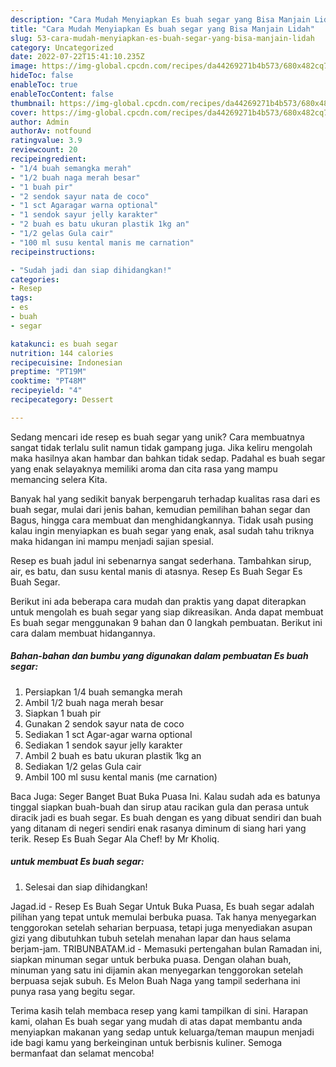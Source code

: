 ```yaml
---
description: "Cara Mudah Menyiapkan Es buah segar yang Bisa Manjain Lidah"
title: "Cara Mudah Menyiapkan Es buah segar yang Bisa Manjain Lidah"
slug: 53-cara-mudah-menyiapkan-es-buah-segar-yang-bisa-manjain-lidah
category: Uncategorized
date: 2022-07-22T15:41:10.235Z
image: https://img-global.cpcdn.com/recipes/da44269271b4b573/680x482cq70/es-buah-segar-foto-resep-utama.jpg
hideToc: false
enableToc: true
enableTocContent: false
thumbnail: https://img-global.cpcdn.com/recipes/da44269271b4b573/680x482cq70/es-buah-segar-foto-resep-utama.jpg
cover: https://img-global.cpcdn.com/recipes/da44269271b4b573/680x482cq70/es-buah-segar-foto-resep-utama.jpg
author: Admin
authorAv: notfound
ratingvalue: 3.9
reviewcount: 20
recipeingredient:
- "1/4 buah semangka merah"
- "1/2 buah naga merah besar"
- "1 buah pir"
- "2 sendok sayur nata de coco"
- "1 sct Agaragar warna optional"
- "1 sendok sayur jelly karakter"
- "2 buah es batu ukuran plastik 1kg an"
- "1/2 gelas Gula cair"
- "100 ml susu kental manis me carnation"
recipeinstructions:

- "Sudah jadi dan siap dihidangkan!"
categories:
- Resep
tags:
- es
- buah
- segar

katakunci: es buah segar 
nutrition: 144 calories
recipecuisine: Indonesian
preptime: "PT19M"
cooktime: "PT48M"
recipeyield: "4"
recipecategory: Dessert

---
```





Sedang mencari ide resep es buah segar yang unik? Cara membuatnya sangat tidak terlalu sulit namun tidak gampang juga. Jika keliru mengolah maka hasilnya akan hambar dan bahkan tidak sedap. Padahal es buah segar yang enak selayaknya memiliki aroma dan cita rasa yang mampu memancing selera Kita.





Banyak hal yang sedikit banyak berpengaruh terhadap kualitas rasa dari es buah segar, mulai dari jenis bahan, kemudian pemilihan bahan segar dan Bagus, hingga cara membuat dan menghidangkannya. Tidak usah pusing kalau ingin menyiapkan es buah segar yang enak,      asal sudah tahu triknya maka hidangan ini mampu menjadi sajian spesial.














Resep es buah jadul ini sebenarnya sangat sederhana. Tambahkan sirup, air, es batu, dan susu kental manis di atasnya. Resep Es Buah Segar Es Buah Segar.






Berikut ini ada beberapa cara mudah dan praktis yang dapat diterapkan untuk mengolah es buah segar yang siap dikreasikan. Anda dapat membuat Es buah segar menggunakan 9 bahan dan 0 langkah pembuatan. Berikut ini cara dalam membuat hidangannya.

<!--inarticleads1-->

##### Bahan-bahan dan bumbu yang digunakan dalam pembuatan Es buah segar:

1. Persiapkan 1/4 buah semangka merah
1. Ambil 1/2 buah naga merah besar
1. Siapkan 1 buah pir
1. Gunakan 2 sendok sayur nata de coco
1. Sediakan 1 sct Agar-agar warna optional
1. Sediakan 1 sendok sayur jelly karakter
1. Ambil 2 buah es batu ukuran plastik 1kg an
1. Sediakan 1/2 gelas Gula cair
1. Ambil 100 ml susu kental manis (me carnation)


Baca Juga: Seger Banget Buat Buka Puasa Ini. Kalau sudah ada es batunya tinggal siapkan buah-buah dan sirup atau racikan gula dan perasa untuk diracik jadi es buah segar. Es buah dengan es yang dibuat sendiri dan buah yang ditanam di negeri sendiri enak rasanya diminum di siang hari yang terik. Resep Es Buah Segar Ala Chef! by Mr Kholiq. 

<!--inarticleads2-->

#####  untuk membuat Es buah segar:


1. Selesai dan siap dihidangkan!

Jagad.id - Resep Es Buah Segar Untuk Buka Puasa, Es buah segar adalah pilihan yang tepat untuk memulai berbuka puasa. Tak hanya menyegarkan tenggorokan setelah seharian berpuasa, tetapi juga menyediakan asupan gizi yang dibutuhkan tubuh setelah menahan lapar dan haus selama berjam-jam. TRIBUNBATAM.id - Memasuki pertengahan bulan Ramadan ini, siapkan minuman segar untuk berbuka puasa. Dengan olahan buah, minuman yang satu ini dijamin akan menyegarkan tenggorokan setelah berpuasa sejak subuh. Es Melon Buah Naga yang tampil sederhana ini punya rasa yang begitu segar. 

Terima kasih telah membaca resep yang kami tampilkan di sini. Harapan kami, olahan Es buah segar yang mudah di atas dapat membantu anda menyiapkan makanan yang sedap untuk keluarga/teman maupun menjadi ide bagi kamu yang berkeinginan untuk berbisnis kuliner. Semoga bermanfaat dan selamat mencoba!
